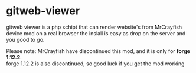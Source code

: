 # gitweb-viewer

gitweb viewer is a php schipt that can render website's from MrCrayfish device mod on a real browser
the inslall is easy as drop on the server and you good to go.

Please note:
MrCrayfish have discontinued this mod, and it is only for **forge 1.12.2**.<br>
forge 1.12.2 is also discontinued, so good luck if you get the mod working
